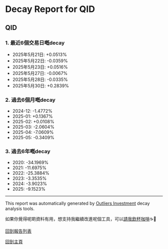# Decay Report for QID

## QID

### 1. 最近6個交易日嘅decay

- 2025年5月21日: +0.0513%
- 2025年5月22日: -0.0359%
- 2025年5月23日: +0.0516%
- 2025年5月27日: -0.0067%
- 2025年5月28日: -0.0335%
- 2025年5月30日: +0.2839%

### 2. 過去6個月嘅decay

- 2024-12: -1.4772%
- 2025-01: +0.1367%
- 2025-02: +0.0108%
- 2025-03: -2.0604%
- 2025-04: -7.0609%
- 2025-05: -0.3409%

### 3. 過去6年嘅decay

- 2020: -34.1969%
- 2021: -11.6975%
- 2022: -25.3884%
- 2023: -3.3535%
- 2024: -3.9023%
- 2025: -9.1523%

------------------------------
This report was automatically generated by [Outliers Investment](https://outliersecon.github.io/Outliers-Investment/) decay analysis tools.

如果你覺得呢啲資料有用，想支持我繼續改進呢個工具，可以[請我飲杯咖啡](https://buymeacoffee.com/outliersecon)☕🙏

[回到報告列表](https://outliersecon.github.io/Outliers-Investment/reports/reports_public)

[回到主頁](https://outliersecon.github.io/Outliers-Investment/)